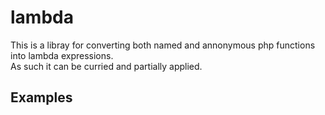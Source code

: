 # lambda

This is a libray for converting both named and annonymous php functions into lambda expressions.  
As such it can be curried and partially applied.

## Examples

